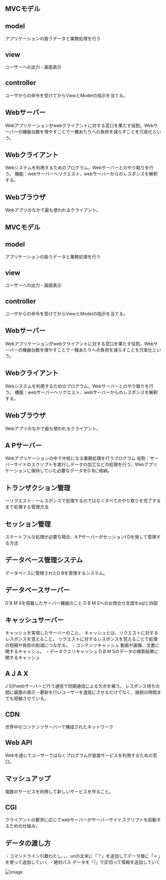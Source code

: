 ## MVCモデル
## model
アプリケーションの扱うデータと業務処理を行う
## view 
ユーザーへの出力・画面表示

## controller
ユーザからの命令を受けてからViewとModelの指示を当てる。

## Webサーバー
Webアプリケーションがwebクライアントに対する窓口を果たす役割。Webサーバーの機器台数を増やすことで一機あたりへの負担を減らすことを冗長化という。

## Webクライアント
Webシステムを利用するためのプログラム。Webサーバーとのやり取りを行う。
機能：webサーバーへリクエスト、webサーバーからのレスポンスを解釈する。

## Webブラウザ
Webアプリのなかで最も使われるクライアント。
　　　
## MVCモデル
## model
アプリケーションの扱うデータと業務処理を行う
## view 
ユーザーへの出力・画面表示
## controller
ユーザからの命令を受けてからViewとModelの指示を当てる。
## Webサーバー
Webアプリケーションがwebクライアントに対する窓口を果たす役割。Webサーバーの機器台数を増やすことで一機あたりへの負担を減らすことを冗長化という。
## Webクライアント
Webシステムを利用するためのプログラム。Webサーバーとのやり取りを行う。
機能：webサーバーへリクエスト、webサーバーからのレスポンスを解釈する。
## Webブラウザ
Webアプリのなかで最も使われるクライアント。
## A Pサーバー
Webアプリケーションの中で中核になる業務処理を行うプログラム
役割：サーバーサイドのスクリプトを実行しデータの加工などの処理を行う。Webアプリケーションに保持していた必要なデータをD Bに格納。
## トランザクション管理
一リクエスト・一レスポンスで処理するのではなくすべてのやり取りを完了するまで処理する管理方法
## セッション管理
ステートフルな処理が必要な場合、A PサーバーがセッションI Dを発して管理する方法
## データベース管理システム
データベースに管理されたD Bを管理するシステム。
## データベースサーバー
D B M Sを搭載したサーバー機器のこと
D B M Sへのお問合せ言語をsqlと四部
## キャッシュサーバー
キャッシュを実現したサーバーのこと。
キャッシュとは、リクエストに対するレスポンスを覚えること。
リクエストに対するレスポンスを覚えることで処理の短縮や負担の削減につながる。
・コンテンツキャッシュ
動画や画像、文書に関するキャッシュ。
・データクエリキャッシュ
D B M Sのデータの検索結果に関するキャッシュ
## A J A X
J Sがwebサーバーと行う通信で同期通信による欠点を補う。
レスポンス待ちの間に画面の表示・更新を行いユーザーを退屈にさせるだけでなく、接続の時間までも短縮させている。
## CDN
世界中のコンテンツサーバーで構成されたネットワーク
## Web API
Webを通じてユーザーではなくプログラムが直接サービスを利用するための窓口。
## マッシュアップ
複数のサービスを利用して新しいサービスを作ること。
## CGI 
クライアントの要求に応じてwebサーバーがサーバーサイドスクリプトを起動するための仕組み。
## データの渡し方
・コマンドライン引数わたし、、、urlの文末に「？」を追加してデータ毎に「＋」を使って追加していく
・絶対パス
データを「/」で区切って情報を追加していく






![image](https://user-images.githubusercontent.com/69971830/112287610-e56a4d00-8ccf-11eb-85b6-3e67d140afb0.png)



